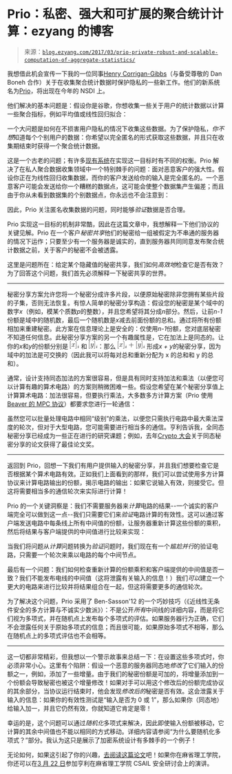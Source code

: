 <!--yml

category: 未分类

date: 2024-07-01 18:17:01

-->

# Prio：私密、强大和可扩展的聚合统计计算：ezyang 的博客

> 来源：[`blog.ezyang.com/2017/03/prio-private-robust-and-scalable-computation-of-aggregate-statistics/`](http://blog.ezyang.com/2017/03/prio-private-robust-and-scalable-computation-of-aggregate-statistics/)

我想借此机会宣传一下我的一位同事[Henry Corrigan-Gibbs](https://www.henrycg.com/)（与备受尊敬的 Dan Boneh 合作）关于在收集聚合统计数据时保护隐私的一些新工作。他们的新系统名为[Prio](https://www.henrycg.com/pubs/nsdi17prio/)，将出现在今年的 NSDI 上。

他们解决的基本问题是：假设你是谷歌，你想收集一些关于用户的统计数据以计算一些聚合指标，例如平均值或线性回归拟合：

一个大问题是如何在不损害用户隐私的情况下收集这些数据。为了保护隐私，*你不想*知道每个个别用户的数据：你希望以完全匿名的形式获取这些数据，并且只在收集期结束时获得一个聚合统计数据。

这是一个古老的问题；有许多[现有系统](https://github.com/google/rappor)在实现这一目标时有不同的权衡。Prio 解决了在私人聚合数据收集领域中一个特别棘手的问题：面对恶意客户的强大性。假设你正在为线性回归收集数据，而你的客户发送给你的输入是完全匿名的。一个恶意客户可能会发送给你一个糟糕的数据点，这可能会使整个数据集产生偏差；而且由于你从未看到数据集的个别数据点，你永远也不会注意到：

因此，Prio 关注匿名收集数据的问题，同时能够*验证*数据是否合理。

Prio 实现这一目标的机制非常酷，因此在这篇文章中，我想解释一下他们协议的关键见解。Prio 在一个客户*秘密共享*他们的秘密给一组被假定为不串通的服务器的情况下运作；只要至少有一个服务器是诚实的，直到服务器共同同意发布聚合统计数据之前，关于客户的秘密不会被透露。

这里是问题所在：给定某个隐藏值的秘密共享，我们如何*高效地*检查它是否有效？为了回答这个问题，我们首先必须解释一下秘密共享的世界。

* * *

秘密分享方案允许您将一个秘密分成许多片段，以便原始秘密除非您拥有某些片段的子集，否则无法恢复。有惊人简单的秘密分享构造：假设您的秘密是某个域中的数字*x*（例如，模某个质数*p*的整数），并且您希望将其分成*n*部分。然后，让前*n-1*份额是域中的随机数，最后一个随机数是*x*减去前面份额的总和。通过将所有份额相加来重建秘密。此方案在信息理论上是安全的：仅使用*n-1*份额，您对底层秘密不知道任何信息。此秘密分享方案的另一个有趣属性是，它在加法上是同态的。让你的*x*和*y*的份额分别是 ![[x]_i](img/3a777f041687882a2aac1f63411c4503.png "[x]_i") 和 ![[y]_i](img/09843b233ecfaaee21603f5d66cc7880.png "[y]_i")：那么 ![[x]_i + [y]_i](img/36543bd41d0031b6e5f86d169388897b.png "[x]_i + [y]_i") 形成*x + y*的秘密分享，因为域中的加法是可交换的（因此我可以将每对总和重新分配为 x 的总和和 y 的总和）。

通常，设计支持同态加法的方案很容易，但是具有同时支持加法和乘法（以便您可以计算有趣的算术电路）的方案则稍微困难一些。假设您希望在某个秘密分享值上计算算术电路：加法很容易，但要执行乘法，大多数多方计算方案（Prio 使用[Beaver 的 MPC 协议](https://www.cs.bris.ac.uk/~nigel/FHE-MPC/Lecture8.pdf)）都要求您进行一轮通信：

虽然您可以批量处理电路中相同“级别”的乘法，以便您只需执行电路中最大乘法深度的轮次，但对于大型电路，您可能需要进行相当多的通信。亨利告诉我，全同态秘密分享已经成为一些正在进行的研究课题；例如，去年[Crypto 大会](https://eprint.iacr.org/2016/585)关于同态秘密分享的论文获得了最佳论文奖。

* * *

返回到 Prio，回想一下我们有用户提供输入的秘密分享，并且我们想要检查它是否根据某个算术电路有效。正如我们上面看到的那样，我们可以尝试使用多方计算协议来计算电路输出的份额，揭示电路的输出：如果它说输入有效，则接受它。但这将需要相当多的通信轮次来实际进行计算！

Prio 的一个关键洞察是：我们不需要服务器来*计算*电路的结果--一个诚实的客户端完全可以做到这一点--我们只需要它们来*验证*电路计算的有效性。这可以通过客户端发送电路中每条线上所有中间值的份额，让服务器重新计算这些份额的乘积，然后将结果与客户端提供的中间值进行比较来实现：

当我们将问题从*计算*问题转换为*验证*问题时，我们现在有一个*尴尬并行*的验证电路，只需要一个轮次来乘以电路的每个中间节点。

最后有一个问题：我们如何检查重新计算的份额乘积和客户端提供的中间值是否一致？我们不能发布电线的中间值（这将泄露有关输入的信息！）我们*可以*建立一个更大的电路来进行比较并将结果组合在一起，但这将需要更多的通信轮次。

为了解决这个问题，Prio 采用了 Ben-Sasson'12 的一个巧妙技巧（《近线性无条件安全的多方计算与不诚实少数派》）：不是公开*所有*中间线的详细内容，而是将它们视为多项式，并在随机点上发布每个多项式的评估。如果服务器行为正确，它们不会泄露任何关于原始多项式的信息；而且很可能，如果原始多项式不相等，那么在随机点上的多项式评估也不会相等。

* * *

这一切都非常精彩，但我想以一个警示故事来总结一下：在设置这些多项式时，你必须非常小心。这里有个陷阱：假设一个恶意的服务器同态地*修改*了它们输入的份额之一，例如，添加了一些增量。由于我们的秘密份额是可加的，将增量添加到一个份额会导致秘密也被这个增量修改！如果对手可以用这个修改后的份额完成协议的其余部分，当协议运行结束时，他会发现*修改后的*秘密是否有效。这会泄露关于输入的信息：如果你的有效性测试是“输入是否为 0 或 1”，那么如果你（同态地）给输入加一，并且它仍然有效，你就知道它肯定是零！

幸运的是，这个问题可以通过*随机化*多项式来解决，因此即使输入份额被移动，它计算的其余中间值也不能以相同的方式移动。详细内容请参阅“为什么要随机化多项式？”部分。我认为这只是展示了加密系统设计有多棘手的一个例子！

无论如何，如果这引起了你的兴趣，[去阅读这篇论文](https://www.henrycg.com/pubs/nsdi17prio/)吧！如果你在麻省理工学院，你还可以在[3 月 22 日](http://css.csail.mit.edu/security-seminar/details.html#Mar2217)参加亨利在麻省理工学院 CSAIL 安全研讨会上的演讲。
